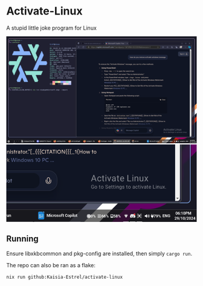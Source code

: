 # Activate-Linux

A stupid little joke program for Linux

![Fullscreen view, showing Activate-Linux on the corner](./resources/sample.png)
![Closeup view of Activate-Linux](./resources/closeup.png)

## Running

Ensure libxkbcommon and pkg-config are installed, then simply `cargo run`.

The repo can also be ran as a flake:
```
nix run github:Kaisia-Estrel/activate-linux
```
